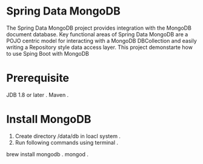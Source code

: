 # Spring Data MongoDB

The Spring Data MongoDB project provides integration with the MongoDB document database. Key functional areas of Spring Data MongoDB are a POJO centric model for interacting with a MongoDB DBCollection and easily writing a Repository style data access layer.
This project demonstarte how to use Sping Boot with MongoDB

# Prerequisite

JDB 1.8 or later . 
Maven . 



# Install MongoDB

1) Create directory /data/db in loacl system . 
2) Run following commands using terminal . 

brew install mongodb . 
mongod . 



